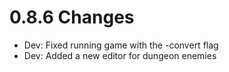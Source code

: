 # 0.8.6 Changes #

* Dev: Fixed running game with the -convert flag
* Dev: Added a new editor for dungeon enemies